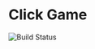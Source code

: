 # Click Game

![Build Status](https://github.com/Ruben9922/click-game/actions/workflows/build-deploy.yml/badge.svg)
